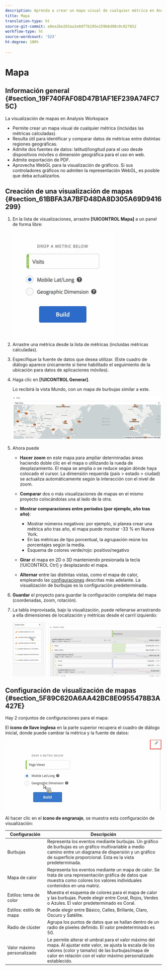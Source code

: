 ```yaml
---
description: Aprenda a crear un mapa visual de cualquier métrica en Analysis Workspace.
title: Mapa
translation-type: ht
source-git-commit: a0ea2be203aa2e0df7b195e259b6d98c0c027652
workflow-type: ht
source-wordcount: '523'
ht-degree: 100%

---
```



# Mapa

## Información general {#section_19F740FAF08D47B1AF1EF239A74FC75C}

La visualización de mapas en Analysis Workspace

* Permite crear un mapa visual de cualquier métrica (incluidas las métricas calculadas).
* Resulta útil para identificar y comparar datos de métricas entre distintas regiones geográficas.
* Admite dos fuentes de datos: latitud/longitud para el uso desde dispositivos móviles o dimensión geográfica para el uso en web.
* Admite exportación de PDF.
* Aprovecha WebGL para la visualización de gráficos. Si sus controladores gráficos no admiten la representación WebGL, es posible que deba actualizarlos.

## Creación de una visualización de mapas {#section_61BBFA3A7BFD48DA8D305A69D9416299}

1. En la lista de visualizaciones, arrastre **[!UICONTROL Mapa]** a un panel de forma libre:

   ![](assets/map-viz1.png)

1. Arrastre una métrica desde la lista de métricas (incluidas métricas calculadas).
1. Especifique la fuente de datos que desea utilizar. (Este cuadro de diálogo aparece únicamente si tiene habilitado el seguimiento de la ubicación para datos de aplicaciones móviles).

1. Haga clic en **[!UICONTROL Generar]**.

   Lo recibirá la vista Mundo, con un mapa de burbujas similar a este.

   ![](assets/bubble-world-view.png)

1. Ahora puede

   * **Hacer zoom** en este mapa para ampliar determinadas áreas haciendo doble clic en el mapa o utilizando la rueda de desplazamiento. El mapa se amplía o se reduce según dónde haya colocado el cursor. La dimensión requerida (país > estado > ciudad) se actualiza automáticamente según la interacción con el nivel de zoom.
   * **Comparar** dos o más visualizaciones de mapas en el mismo proyecto colocándolas una al lado de la otra.
   * **Mostrar comparaciones entre períodos (por ejemplo, año tras año)**:

      * Mostrar números negativos: por ejemplo, si planea crear una métrica año tras año, el mapa puede mostrar -33 % en Nueva York.
      * En las métricas de tipo porcentual, la agrupación reúne los porcentajes según la media.
      * Esquema de colores verde/rojo: positivo/negativo
   * **Girar** el mapa en 2D o 3D manteniendo presionada la tecla [!UICONTROL Ctrl] y desplazando el mapa.

   * **Alternar** entre las distintas vistas, como el mapa de calor, empleando las [configuraciones](/help/analyze/analysis-workspace/visualizations/map-visualization.md#section_5F89C620A6AA42BC8E0955478B3A427E) descritas más adelante. La visualización de burbujas es la configuración predeterminada.


1. **Guardar** el proyecto para guardar la configuración completa del mapa (coordenadas, zoom, rotación).
1. La tabla improvisada, bajo la visualización, puede rellenarse arrastrando a ella dimensiones de localización y métricas desde el carril izquierdo:

   ![](assets/location-dimensions.png)

## Configuración de visualización de mapas {#section_5F89C620A6AA42BC8E0955478B3A427E}

Hay 2 conjuntos de configuraciones para el mapa:

El **icono de llave inglesa** en la parte superior recupera el cuadro de diálogo inicial, donde puede cambiar la métrica y la fuente de datos:

![](assets/map-wrench.png)

Al hacer clic en el **icono de engranaje**, se muestra esta configuración de visualización:

| Configuración | Descripción |
|--- |--- |
| Burbujas | Representa los eventos mediante burbujas. Un gráfico de burbujas es un gráfico multivariable a medio camino entre un diagrama de dispersión y un gráfico de superficie proporcional. Esta es la vista predeterminada. |
| Mapa de calor | Representa los eventos mediante un mapa de calor. Se trata de una representación gráfica de datos que muestra como colores los valores individuales contenidos en una matriz. |
| Estilos: tema de color | Muestra el esquema de colores para el mapa de calor y las burbujas. Puede elegir entre Coral, Rojos, Verdes o Azules. El valor predeterminado es Coral. |
| Estilos: estilo de mapa | Puede elegir entre Básico, Calles, Brillante, Claro, Oscuro y Satélite. |
| Radio de clúster | Agrupa los puntos de datos que se hallan dentro de un radio de píxeles definido. El valor predeterminado es 50. |
| Valor máximo personalizado | Le permite alterar el umbral para el valor máximo del mapa. Al ajustar este valor, se ajusta la escala de los valores (color y tamaño) de las burbujas/mapa de calor en relación con el valor máximo personalizado establecido. |
